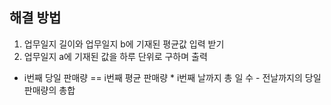 ## 해결 방법
1. 업무일지 길이와 업무일지 b에 기재된 평균값 입력 받기
2. 업무일지 a에 기재된 값을 하루 단위로 구하며 출력
  - i번째 당일 판매량 == i번째 평균 판매량 * i번째 날까지 총 일 수 - 전날까지의 당일 판매량의 총합 